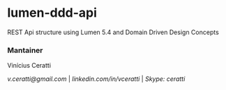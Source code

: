 # lumen-ddd-api

REST Api structure using Lumen 5.4 and Domain Driven Design Concepts



### Mantainer  ###

Vinícius Ceratti

_v.ceratti@gmail.com_ |  _linkedin.com/in/vceratti_ | _Skype: ceratti_
